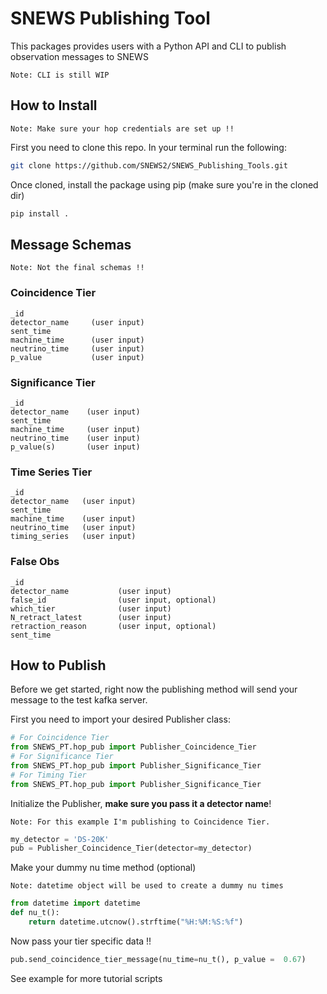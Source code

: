 # SNEWS Publishing Tool
This packages provides users with a Python API and CLI to publish observation messages to SNEWS 


    Note: CLI is still WIP 


## How to Install
    Note: Make sure your hop credentials are set up !!

First you need to clone this repo. In your terminal run the following: 

````bash 
git clone https://github.com/SNEWS2/SNEWS_Publishing_Tools.git
````

Once cloned, install the package using pip (make sure you're in the cloned dir)

````bash
pip install .
````

## Message Schemas

    Note: Not the final schemas !!
### Coincidence Tier
````
_id                 
detector_name     (user input)    
sent_time           
machine_time      (user input)    
neutrino_time     (user input)     
p_value           (user input)    
````
### Significance Tier
````
_id                 
detector_name    (user input)      
sent_time           
machine_time     (user input)        
neutrino_time    (user input)       
p_value(s)       (user input)    
````

### Time Series Tier
````
_id                
detector_name   (user input)      
sent_time           
machine_time    (user input)      
neutrino_time   (user input)     
timing_series   (user input)
````
### False Obs
````
_id
detector_name           (user input)          
false_id                (user input, optional)    
which_tier              (user input)    
N_retract_latest        (user input)    
retraction_reason       (user input, optional)  
sent_time           
````
## How to Publish
Before we get started, right now the publishing method will send your message to the test kafka server.

First you need to import your desired Publisher class:

````Python
# For Coincidence Tier
from SNEWS_PT.hop_pub import Publisher_Coincidence_Tier
# For Significance Tier
from SNEWS_PT.hop_pub import Publisher_Significance_Tier
# For Timing Tier
from SNEWS_PT.hop_pub import Publisher_Significance_Tier

````


Initialize the Publisher, **make sure you pass it a detector name**! 
    
    Note: For this example I'm publishing to Coincidence Tier.
````Python
my_detector = 'DS-20K'
pub = Publisher_Coincidence_Tier(detector=my_detector)
````

Make your dummy nu time method (optional)

    Note: datetime object will be used to create a dummy nu times
```Python
from datetime import datetime
def nu_t():
    return datetime.utcnow().strftime("%H:%M:%S:%f")
```

Now pass your tier specific data !!
```Python
pub.send_coincidence_tier_message(nu_time=nu_t(), p_value =  0.67)
```

See example for more tutorial scripts 